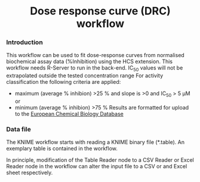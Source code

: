 <h1 align="center">
  <br>
    Dose response curve (DRC) workflow
    <br>
</h1>

### Introduction
This workflow can be used to fit dose-response curves from normalised biochemical assay data (%Inhibition) using the HCS extension. This workflow needs R-Server to run in the back-end. 
IC<sub>50</sub> values will not be extrapolated outside the tested concentration range
For activity classification the following criteria are applied:
- maximum (average % inhibion) >25 % and slope is >0 and IC<sub>50</sub> > 5 µM or
- minimum (average % inhibion) >75 % 
Results are formatted for upload to the [European Chemical Biology Database](https://ecbd.eu/)

### Data file
The KNIME workflow starts with reading a KNIME binary file (*.table). An exemplary table is contained in the workflow.

In principle, modification of the Table Reader node to a CSV Reader or Excel Reader node in the workflow can alter the input file to a CSV or and Excel sheet respectively.

